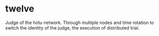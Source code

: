 # twelve
Judge of the hotu network. Through multiple nodes and time rotation to switch the identity of the judge, the execution of distributed trial.
